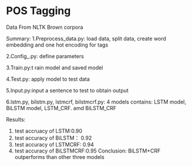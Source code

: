 # POS Tagging
Data From NLTK Brown corpora

Summary:
1.Preprocess_data.py: load data, split data, create word embedding and one hot encoding for tags 

2.Config_.py: define parameters

3.Train.py:t rain model and saved model

4.Test.py: apply model to test data

5.Input.py:input a sentence to test to obtain output

6.lstm.py, bilstm.py, lstmcrf, bilstmcrf.py: 4 models contains: LSTM model, BiLSTM model, LSTM_CRF. amd BiLSTM_CRF

Results:
1. test accruacy of LSTM:0.90
2. test accuracy of BiLSTM： 0.92
3. test accuracy of LSTMCRF: 0.94
4. test accuracy of BiLSTMCRF:0.95
Conclusion: BiLSTM+CRF outperforms than other three models

